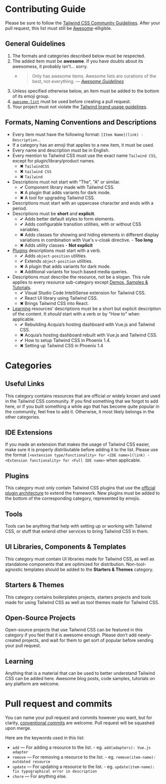 # Contributing Guide

Please be sure to follow the [Tailwind CSS Community Guidelines](https://github.com/tailwindcss/tailwindcss/blob/master/.github/CODE_OF_CONDUCT.md). After your pull request, this list must still be [Awesome](https://github.com/sindresorhus/awesome)-elligible.

## General Guidelines

1. The formats and categories described below must be respected.
2. The added item must be **awesome**. If you have doubts about its awesomess, it probably isn't... sorry.
   - > Only has awesome items. Awesome lists are curations of the best, not everything. _— [Awesome Guidelines](https://github.com/sindresorhus/awesome/blob/master/pull_request_template.md#requirements-for-your-awesome-list)_
3. Unless specified otherwise below, an item must be added to the bottom of its emoji group.
4. [`awesome-lint`](https://github.com/sindresorhus/awesome-lint) must be used before creating a pull request.
5. Your project must not violate the [Tailwind brand usage guidelines](https://tailwindcss.com/brand#usage).

## Formats, Naming Conventions and Descriptions

- Every item must have the following format: `[Item Name](link) - Description.`.
- If a category has an emoji that applies to a new item, it must be used.
- Every name and description must be in English.
- Every mention to Tailwind CSS must use the exact name `Tailwind CSS`, except for plugin/library/product names.
  - ✖ `TailwindCSS`
  - ✖ `tailwind CSS`
  - ✖ `Tailwind`
- Descriptions must not start with "The", "A" or similar.
  - ✔ Component library made with Tailwind CSS.
  - ✖ A plugin that adds variants for dark mode.
  - ✖ A tool for upgrading Tailwind CSS.
- Descriptions must start with an uppercase character and ends with a period.
- Descriptions must be **short** and **explicit**.
  - ✔ Adds better default styles to form elements.
  - ✔ Adds configurable transition utilities, with or without CSS variables.
  - ✖ Adds classes for showing and hiding elements in different display variations in combination with Vue's v-cloak directive. - **Too long**
  - ✖ Adds utility classes - **Not explicit**
- [Plugins](README.md/#plugins) descriptions must start with a verb.
  - ✔ Adds `object-position` utilities.
  - ✔ Extends `object-position` utilities.
  - ✖ A plugin that adds variants for dark mode.
  - ✖ Additional variants for touch based media queries.
- Descriptions must describe the resource, not be a slogan. This rule applies to every resource sub-category except [Demos, Samples & Tutorials](README.md/#demos-samples--tutorials).
  - ✔ Visual Studio Code IntelliSense extension for Tailwind CSS.
  - ✔ React UI library using Tailwind CSS.
  - ✖ Brings Tailwind CSS into React.
- [Learning](README.md/#learning) resources' descriptions must be a short but explicit description of the content. It _should_ start with a verb or by "How to" when applicable.
  - ✔ Rebuilding Acquia’s hosting dashboard with Vue.js and Tailwind CSS.
  - ✖ Acquia’s hosting dashboard rebuilt with Vue.js and Tailwind CSS.
  - ✔ How to setup Tailwind CSS in Phoenix 1.4.
  - ✖ Setting up Tailwind CSS in Phoenix 1.4

# Categories

## Useful Links

This category contains resources that are official _or_ widely known and used in the Tailwind CSS community. If you find something that we forgot to add here, or if you built something a while ago that has become quite popular in the community, feel free to add it. Otherwise, it most likely belongs in the other categories.

## IDE Extensions

If you made an extension that makes the usage of Tailwind CSS easier, make sure it is properly distributable before adding it to the list. Please use the format `[<extension type/functionality> for <IDE name>](link) - <Extension functionality> for <Full IDE name>` when applicable.

## Plugins

This category must only contain Tailwind CSS plugins that use the [official plugin architecture](https://tailwindcss.com/docs/plugins/) to extend the framework. New plugins must be added to the bottom of the corresponding category, represented by emojis.

## Tools

Tools can be anything that help with setting up or working with Tailwind CSS, or stuff that extend other services to bring Tailwind CSS in them.

## UI Libraries, Components & Templates

This category must contain UI libraries made for Tailwind CSS, as well as standalone components that are optimized for distribution. Non-tool-agnostic templates should be added to the **Starters & Themes** category.

## Starters & Themes

This category contains boilerplates projects, starters projects and tools made for using Tailwind CSS as well as tool themes made for Tailwind CSS.

## Open-Source Projects

Open-source projects that use Tailwind CSS can be featured in this category if you feel that it is awesome enough. Please don't add newly-created projects, and wait for them to get sort of popular before sending your pull request.

## Learning

Anything that is a material that can be used to better understand Tailwind CSS can be added here. Awesome blog posts, code samples, tutorials on any platform are welcome.

# Pull request and commits

You can name your pull request and commits however you want, but for clarity, [conventional commits](http://conventionalcommits.org/) are welcome. Pull request will be squashed upon merge.

Here are the keywords used in this list:

- `add` — For adding a resource to the list. - eg. `add(adapters): Vue.js adapter`
- `remove` — For removing a resource to the list. - eg. `remove(item-name): outdated resource`
- `update` — For updating a resource to the list. - eg. `update(item-name): fix typographical error in description`
- `chore` — For anything else.
